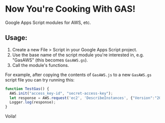 # Now You're Cooking With GAS!
Google Apps Script modules for AWS, etc.

## Usage:

1. Create a new File > Script in your Google Apps Script project.
2. Use the base name of the script module you're interested in, e.g. "GasAWS" (this becomes `GasAWS.gs`).
3. Call the module's functions.

For example, after copying the contents of `GasAWS.js` to a new `GasAWS.gs` script file you can try running this:

```javascript
function TestGas() {
  AWS.init("access_key-id", "secret-access-key");
  let response = AWS.request('ec2', 'DescribeInstances', {"Version":"2015-10-01"});
  Logger.log(response);
}
```

Voila!
